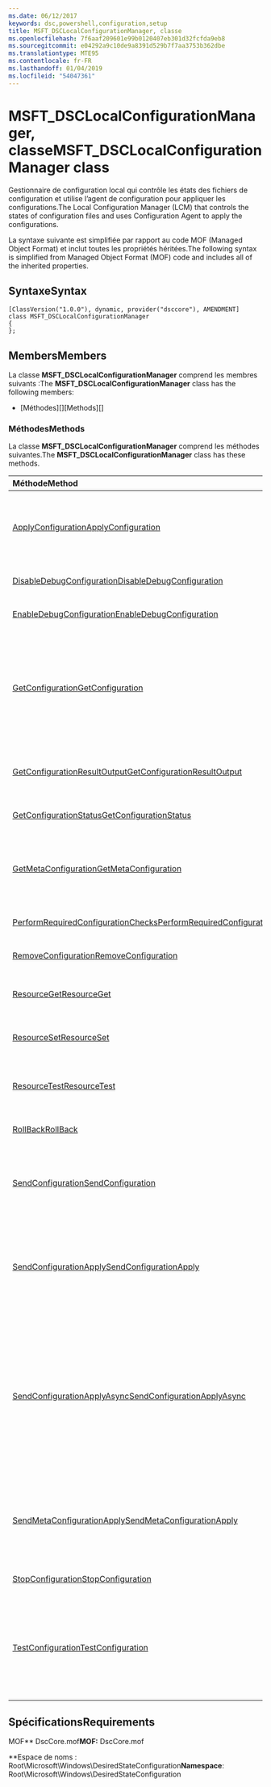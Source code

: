 ```yaml
---
ms.date: 06/12/2017
keywords: dsc,powershell,configuration,setup
title: MSFT_DSCLocalConfigurationManager, classe
ms.openlocfilehash: 7f6aaf209601e99b0120407eb301d32fcfda9eb8
ms.sourcegitcommit: e04292a9c10de9a8391d529b7f7aa3753b362dbe
ms.translationtype: MTE95
ms.contentlocale: fr-FR
ms.lasthandoff: 01/04/2019
ms.locfileid: "54047361"
---
```

# <a name="msftdsclocalconfigurationmanager-class"></a><span data-ttu-id="1cab2-103">MSFT_DSCLocalConfigurationManager, classe</span><span class="sxs-lookup"><span data-stu-id="1cab2-103">MSFT_DSCLocalConfigurationManager class</span></span>

<span data-ttu-id="1cab2-104">Gestionnaire de configuration local qui contrôle les états des fichiers de configuration et utilise l’agent de configuration pour appliquer les configurations.</span><span class="sxs-lookup"><span data-stu-id="1cab2-104">The Local Configuration Manager (LCM) that controls the states of configuration files and uses Configuration Agent to apply the configurations.</span></span>

<span data-ttu-id="1cab2-105">La syntaxe suivante est simplifiée par rapport au code MOF (Managed Object Format) et inclut toutes les propriétés héritées.</span><span class="sxs-lookup"><span data-stu-id="1cab2-105">The following syntax is simplified from Managed Object Format (MOF) code and includes all of the inherited properties.</span></span>

## <a name="syntax"></a><span data-ttu-id="1cab2-106">Syntaxe</span><span class="sxs-lookup"><span data-stu-id="1cab2-106">Syntax</span></span>

```
[ClassVersion("1.0.0"), dynamic, provider("dsccore"), AMENDMENT]
class MSFT_DSCLocalConfigurationManager
{
};
```

## <a name="members"></a><span data-ttu-id="1cab2-107">Members</span><span class="sxs-lookup"><span data-stu-id="1cab2-107">Members</span></span>

<span data-ttu-id="1cab2-108">La classe **MSFT_DSCLocalConfigurationManager** comprend les membres suivants :</span><span class="sxs-lookup"><span data-stu-id="1cab2-108">The **MSFT_DSCLocalConfigurationManager** class has the following members:</span></span>

- <span data-ttu-id="1cab2-109">[Méthodes][]</span><span class="sxs-lookup"><span data-stu-id="1cab2-109">[Methods][]</span></span>

### <a name="methods"></a><span data-ttu-id="1cab2-110">Méthodes</span><span class="sxs-lookup"><span data-stu-id="1cab2-110">Methods</span></span>

<span data-ttu-id="1cab2-111">La classe **MSFT_DSCLocalConfigurationManager** comprend les méthodes suivantes.</span><span class="sxs-lookup"><span data-stu-id="1cab2-111">The **MSFT_DSCLocalConfigurationManager** class has these methods.</span></span>

|<span data-ttu-id="1cab2-112">Méthode</span><span class="sxs-lookup"><span data-stu-id="1cab2-112">Method</span></span> |<span data-ttu-id="1cab2-113">Description</span><span class="sxs-lookup"><span data-stu-id="1cab2-113">Description</span></span> |
|:--- |:---|
| [<span data-ttu-id="1cab2-114">ApplyConfiguration</span><span class="sxs-lookup"><span data-stu-id="1cab2-114">ApplyConfiguration</span></span>](msft-dsclocalconfigurationmanager-applyconfiguration.md)| <span data-ttu-id="1cab2-115">Utilise l’agent de configuration pour appliquer la configuration en attente.</span><span class="sxs-lookup"><span data-stu-id="1cab2-115">Uses the Configuration Agent to apply the configuration that is pending.</span></span>|
| [<span data-ttu-id="1cab2-116">DisableDebugConfiguration</span><span class="sxs-lookup"><span data-stu-id="1cab2-116">DisableDebugConfiguration</span></span>](msft-dsclocalconfigurationmanager-disabledebugconfiguration.md)| <span data-ttu-id="1cab2-117">Désactive le débogage des ressources DSC.</span><span class="sxs-lookup"><span data-stu-id="1cab2-117">Disables DSC resource debugging.</span></span>|
| [<span data-ttu-id="1cab2-118">EnableDebugConfiguration</span><span class="sxs-lookup"><span data-stu-id="1cab2-118">EnableDebugConfiguration</span></span>](msft-dsclocalconfigurationmanager-enabledebugconfiguration.md)| <span data-ttu-id="1cab2-119">Active le débogage des ressources DSC.</span><span class="sxs-lookup"><span data-stu-id="1cab2-119">Enables DSC resource debugging.</span></span>|
| [<span data-ttu-id="1cab2-120">GetConfiguration</span><span class="sxs-lookup"><span data-stu-id="1cab2-120">GetConfiguration</span></span>](msft-dsclocalconfigurationmanager-getconfiguration.md)| <span data-ttu-id="1cab2-121">Envoie le document de configuration au nœud géré et utilise la méthode **Get** de l’agent de configuration pour appliquer la configuration.</span><span class="sxs-lookup"><span data-stu-id="1cab2-121">Sends the configuration document to the managed node and uses the **Get** method of the Configuration Agent to apply the configuration.</span></span>|
| [<span data-ttu-id="1cab2-122">GetConfigurationResultOutput</span><span class="sxs-lookup"><span data-stu-id="1cab2-122">GetConfigurationResultOutput</span></span>](msft-dsclocalconfigurationmanager-getconfigurationresultoutput.md)| <span data-ttu-id="1cab2-123">Obtient la sortie de l’agent de configuration associée à un travail spécifique.</span><span class="sxs-lookup"><span data-stu-id="1cab2-123">Gets the Configuration Agent output relating to a specific job.</span></span>|
| [<span data-ttu-id="1cab2-124">GetConfigurationStatus</span><span class="sxs-lookup"><span data-stu-id="1cab2-124">GetConfigurationStatus</span></span>](msft-dsclocalconfigurationmanager-getconfigurationstatus.md)| <span data-ttu-id="1cab2-125">Obtenez l’historique des états de la configuration.</span><span class="sxs-lookup"><span data-stu-id="1cab2-125">Get the configuration status history.</span></span>|
| [<span data-ttu-id="1cab2-126">GetMetaConfiguration</span><span class="sxs-lookup"><span data-stu-id="1cab2-126">GetMetaConfiguration</span></span>](msft-dsclocalconfigurationmanager-getmetaconfiguration.md)| <span data-ttu-id="1cab2-127">Obtient les paramètres du Gestionnaire de configuration local qui permettent de contrôler l’agent de configuration.</span><span class="sxs-lookup"><span data-stu-id="1cab2-127">Gets the LCM settings that are used to control Configuration Agent.</span></span>|
| [<span data-ttu-id="1cab2-128">PerformRequiredConfigurationChecks</span><span class="sxs-lookup"><span data-stu-id="1cab2-128">PerformRequiredConfigurationChecks</span></span>](msft-dsclocalconfigurationmanager-performrequiredconfigurationchecks.md)| <span data-ttu-id="1cab2-129">Démarre la vérification de cohérence.</span><span class="sxs-lookup"><span data-stu-id="1cab2-129">Starts the consistency check.</span></span>|
| [<span data-ttu-id="1cab2-130">RemoveConfiguration</span><span class="sxs-lookup"><span data-stu-id="1cab2-130">RemoveConfiguration</span></span>](msft-dsclocalconfigurationmanager-removeconfiguration.md)| <span data-ttu-id="1cab2-131">Supprime les fichiers de configuration.</span><span class="sxs-lookup"><span data-stu-id="1cab2-131">Removes the configuration files.</span></span>|
| [<span data-ttu-id="1cab2-132">ResourceGet</span><span class="sxs-lookup"><span data-stu-id="1cab2-132">ResourceGet</span></span>](msft-dsclocalconfigurationmanager-resourceget.md)| <span data-ttu-id="1cab2-133">Appelle directement la méthode **Get** d’une ressource DSC.</span><span class="sxs-lookup"><span data-stu-id="1cab2-133">Directly calls the **Get** method of a DSC resource.</span></span>|
| [<span data-ttu-id="1cab2-134">ResourceSet</span><span class="sxs-lookup"><span data-stu-id="1cab2-134">ResourceSet</span></span>](msft-dsclocalconfigurationmanager-resourceset.md)| <span data-ttu-id="1cab2-135">Appelle directement la méthode **Set** d’une ressource DSC.</span><span class="sxs-lookup"><span data-stu-id="1cab2-135">Directly calls the **Set** method of a DSC resource.</span></span>|
| [<span data-ttu-id="1cab2-136">ResourceTest</span><span class="sxs-lookup"><span data-stu-id="1cab2-136">ResourceTest</span></span>](msft-dsclocalconfigurationmanager-resourcetest.md)| <span data-ttu-id="1cab2-137">Appelle directement la méthode **Test** d’une ressource DSC.</span><span class="sxs-lookup"><span data-stu-id="1cab2-137">Directly calls the **Test** method of a DSC resource.</span></span>|
| [<span data-ttu-id="1cab2-138">RollBack</span><span class="sxs-lookup"><span data-stu-id="1cab2-138">RollBack</span></span>](msft-dsclocalconfigurationmanager-rollback.md)| <span data-ttu-id="1cab2-139">Restaure une configuration précédente.</span><span class="sxs-lookup"><span data-stu-id="1cab2-139">Rolls back to a previous configuration.</span></span>|
| [<span data-ttu-id="1cab2-140">SendConfiguration</span><span class="sxs-lookup"><span data-stu-id="1cab2-140">SendConfiguration</span></span>](msft-dsclocalconfigurationmanager-sendconfiguration.md)| <span data-ttu-id="1cab2-141">Envoie le document de configuration au nœud géré et l’enregistre comme une modification en attente.</span><span class="sxs-lookup"><span data-stu-id="1cab2-141">Sends the configuration document to the managed node and saves it as a pending change.</span></span>|
| [<span data-ttu-id="1cab2-142">SendConfigurationApply</span><span class="sxs-lookup"><span data-stu-id="1cab2-142">SendConfigurationApply</span></span>](msft-dsclocalconfigurationmanager-sendconfigurationapply.md)| <span data-ttu-id="1cab2-143">Envoie le document de configuration au nœud géré et utilise l’agent de configuration pour appliquer la configuration.</span><span class="sxs-lookup"><span data-stu-id="1cab2-143">Sends the configuration document to the managed node and uses the Configuration Agent to apply the configuration.</span></span>|
| [<span data-ttu-id="1cab2-144">SendConfigurationApplyAsync</span><span class="sxs-lookup"><span data-stu-id="1cab2-144">SendConfigurationApplyAsync</span></span>](msft-dsclocalconfigurationmanager-sendconfigurationapplyasync.md)| <span data-ttu-id="1cab2-145">Envoyez le document de configuration au nœud géré et commencez à utiliser l’agent de configuration pour appliquer la configuration.</span><span class="sxs-lookup"><span data-stu-id="1cab2-145">Send the configuration document to the managed node and start using the Configuration Agent to apply the configuration.</span></span> <span data-ttu-id="1cab2-146">Utilisez GetConfigurationResultOutput pour récupérer la sortie du résultat.</span><span class="sxs-lookup"><span data-stu-id="1cab2-146">Use GetConfigurationResultOutput to retrieve result output.</span></span>|
| [<span data-ttu-id="1cab2-147">SendMetaConfigurationApply</span><span class="sxs-lookup"><span data-stu-id="1cab2-147">SendMetaConfigurationApply</span></span>](msft-dsclocalconfigurationmanager-sendmetaconfigurationapply.md)| <span data-ttu-id="1cab2-148">Définit les paramètres du Gestionnaire de configuration local qui permettent de contrôler l’agent de configuration.</span><span class="sxs-lookup"><span data-stu-id="1cab2-148">Sets the LCM settings that are used to control the Configuration Agent.</span></span>|
| [<span data-ttu-id="1cab2-149">StopConfiguration</span><span class="sxs-lookup"><span data-stu-id="1cab2-149">StopConfiguration</span></span>](msft-dsclocalconfigurationmanager-stopconfiguration.md)| <span data-ttu-id="1cab2-150">Arrête la configuration en cours.</span><span class="sxs-lookup"><span data-stu-id="1cab2-150">Stops the configuration that is in progress.</span></span>|
| [<span data-ttu-id="1cab2-151">TestConfiguration</span><span class="sxs-lookup"><span data-stu-id="1cab2-151">TestConfiguration</span></span>](msft-dsclocalconfigurationmanager-testconfiguration.md)| <span data-ttu-id="1cab2-152">Envoie le document de configuration au nœud géré et vérifie la configuration actuelle par rapport au document.</span><span class="sxs-lookup"><span data-stu-id="1cab2-152">Sends the configuration document to the managed node and verifies the current configuration against the document.</span></span>|

## <a name="requirements"></a><span data-ttu-id="1cab2-153">Spécifications</span><span class="sxs-lookup"><span data-stu-id="1cab2-153">Requirements</span></span>

<span data-ttu-id="1cab2-154">MOF\*\* DscCore.mof</span><span class="sxs-lookup"><span data-stu-id="1cab2-154">**MOF:** DscCore.mof</span></span>

<span data-ttu-id="1cab2-155">\*\*Espace de noms : Root\Microsoft\Windows\DesiredStateConfiguration</span><span class="sxs-lookup"><span data-stu-id="1cab2-155">**Namespace**: Root\Microsoft\Windows\DesiredStateConfiguration</span></span>